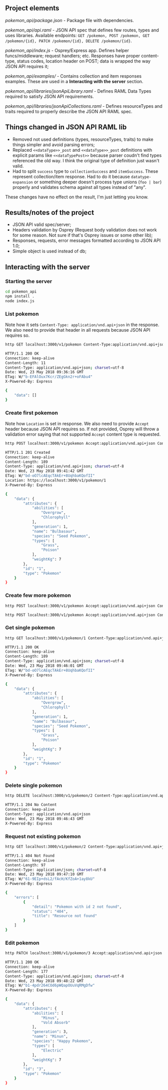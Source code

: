 ## Project elements

*pokemon_api/package.json* - Package file with dependencies.

*pokemon_api/api.raml* - JSON API spec that defines few routes, types and uses libraries. Available endpoints: `GET /pokemon, POST /pokemon, GET /pokemon/{id}, PATCH /pokemon/{id}, DELETE /pokemon/{id}`.

*pokemon_api/index.js* - Osprey/Express app. Defines helper funcs/middleware; request handlers; etc. Responses have proper content-type, status codes, location header on POST; data is wrapped the way JSON API requires it;

*pokemon_api/examples/* - Contains collection and item responses examples. These are used in a **Interacting with the server** section.

*pokemon_api/libraries/jsonApiLibrary.raml* - Defines RAML Data Types required to satisfy JSON API requirements.

*pokemon_api/libraries/jsonApiCollections.raml* - Defines resourceTypes and traits required to properly describe the JSON API RAML spec.

## Things changed in JSON API RAML lib

* Removed not used definitions (types, resourceTypes, traits) to make things simpler and avoid parsing errors;
* Replaced `<<dataType>>_post` and `<<dataType>>_post` definitions with explicit params like `<<dataTypePost>>` because parser coudn't find types referenced the old way. I think the original type of definition just wasn't valid.
* Had to split `success` type to `collectionSuccess` and `itemSuccess`. These represent collection/item response. Had to do it because `datatype-expansion` or something deeper doesn't process type unions (`foo | bar`) properly and validates schema against all types instead of "any".

These changes have no effect on the result, I'm just letting you know.

## Results/notes of the project

* JSON API valid spec/server;
* Headers validation by Osprey (Request body validation does not work for some reason. Not sure if that's Osprey issues or some other lib);
* Responses, requests, error messages formatted according to JSON API 1.0;
* Simple object is used instead of db;

## Interacting with the server

### Starting the server

```sh
cd pokemon_api
npm install .
node index.js
```

### List pokemon

Note how it sets `Content-Type: application/vnd.api+json` in the response. We also need to provide that header in all requests because JSON API requires so.

```sh
http GET localhost:3000/v1/pokemon Content-Type:application/vnd.api+json

HTTP/1.1 200 OK
Connection: keep-alive
Content-Length: 11
Content-Type: application/vnd.api+json; charset=utf-8
Date: Wed, 23 May 2018 09:36:16 GMT
ETag: W/"b-EFAlOux7Kcr/ZEgGkn2r+oFAbu4"
X-Powered-By: Express

{
    "data": []
}
```

### Create first pokemon

Note how `Location` is set in response.
We also need to provide `Accept` header because JSON API requires so. If not provided, Osprey will throw a validation error saying that not supported `Accept` content type is requested.

```sh
http POST localhost:3000/v1/pokemon Accept:application/vnd.api+json Content-Type:application/vnd.api+json data:='{"type":"Pokemon","id":"1","attributes":{"name":"Bulbasaur","generation":1,"types":["Grass","Poison"],"species":"Seed Pokemon","abilities":["Overgrow","Chlorophyll"],"weightKg":7}}'

HTTP/1.1 201 Created
Connection: keep-alive
Content-Length: 189
Content-Type: application/vnd.api+json; charset=utf-8
Date: Wed, 23 May 2018 09:41:42 GMT
ETag: W/"bd-oO7lcAEqcTAkEr+8UqhbaKQofII"
Location: https://localhost:3000/v1/pokemon/1
X-Powered-By: Express

{
    "data": {
        "attributes": {
            "abilities": [
                "Overgrow",
                "Chlorophyll"
            ],
            "generation": 1,
            "name": "Bulbasaur",
            "species": "Seed Pokemon",
            "types": [
                "Grass",
                "Poison"
            ],
            "weightKg": 7
        },
        "id": "1",
        "type": "Pokemon"
    }
}

```

### Create few more pokemon

```sh
http POST localhost:3000/v1/pokemon Accept:application/vnd.api+json Content-Type:application/vnd.api+json data:='{"type":"Pokemon","id":"2","attributes":{"name":"Emolga","generation":5,"types":["Electric","Flying"],"species":"Sky Squirrel Pokemon","abilities":["Static","Motor Drive"],"weightKg":5}}'

http POST localhost:3000/v1/pokemon Accept:application/vnd.api+json Content-Type:application/vnd.api+json data:='{"type":"Pokemon","id":"3","attributes":{"name":"Minun","generation":3,"types":["Electric"],"species":"Cheering Pokemon","abilities":["Minus","Vold Absorb"],"weightKg":4}}'
```

### Get single pokemon

```sh
http GET localhost:3000/v1/pokemon/1 Content-Type:application/vnd.api+json

HTTP/1.1 200 OK
Connection: keep-alive
Content-Length: 189
Content-Type: application/vnd.api+json; charset=utf-8
Date: Wed, 23 May 2018 09:46:01 GMT
ETag: W/"bd-oO7lcAEqcTAkEr+8UqhbaKQofII"
X-Powered-By: Express

{
    "data": {
        "attributes": {
            "abilities": [
                "Overgrow",
                "Chlorophyll"
            ],
            "generation": 1,
            "name": "Bulbasaur",
            "species": "Seed Pokemon",
            "types": [
                "Grass",
                "Poison"
            ],
            "weightKg": 7
        },
        "id": "1",
        "type": "Pokemon"
    }
}
```

### Delete single pokemon

```sh
http DELETE localhost:3000/v1/pokemon/2 Content-Type:application/vnd.api+json

HTTP/1.1 204 No Content
Connection: keep-alive
Content-Type: application/vnd.api+json
Date: Wed, 23 May 2018 09:46:43 GMT
X-Powered-By: Express
```

### Request not existing pokemon

```sh
http GET localhost:3000/v1/pokemon/2 Content-Type:application/vnd.api+json

HTTP/1.1 404 Not Found
Connection: keep-alive
Content-Length: 97
Content-Type: application/json; charset=utf-8
Date: Wed, 23 May 2018 09:47:10 GMT
ETag: W/"61-9EIp+dsL2/fAcH/KfZoA+1ay8kU"
X-Powered-By: Express

{
    "errors": [
        {
            "detail": "Pokemon with id 2 not found",
            "status": "404",
            "title": "Resource not found"
        }
    ]
}
```

### Edit pokemon

```sh
http PATCH localhost:3000/v1/pokemon/3 Accept:application/vnd.api+json Content-Type:application/vnd.api+json data:='{"type":"Pokemon","id":"3","attributes":{"species":"Happy Pokemon","weightKg":7}}'

HTTP/1.1 200 OK
Connection: keep-alive
Content-Length: 177
Content-Type: application/vnd.api+json; charset=utf-8
Date: Wed, 23 May 2018 09:48:22 GMT
ETag: W/"b1-4pdr264COd6pWQapOUuVqRMgDfw"
X-Powered-By: Express

{
    "data": {
        "attributes": {
            "abilities": [
                "Minus",
                "Vold Absorb"
            ],
            "generation": 3,
            "name": "Minun",
            "species": "Happy Pokemon",
            "types": [
                "Electric"
            ],
            "weightKg": 7
        },
        "id": "3",
        "type": "Pokemon"
    }
}
```